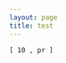 ```yaml
---
layout: page
title: test
---
```



<pre><code id="code-arendelle" class="arendelle">[ 10 , pr ]</pre></code>

<script type="text/javascript">

	$("#code-arendelle").html(mark($("#code-arendelle").text()));
	
</script>
